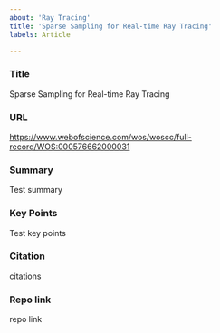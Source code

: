 ```yaml
---
about: 'Ray Tracing'
title: 'Sparse Sampling for Real-time Ray Tracing'
labels: Article

---
```


### Title
Sparse Sampling for Real-time Ray Tracing

### URL
https://www.webofscience.com/wos/woscc/full-record/WOS:000576662000031
### Summary 
Test summary
### Key Points 
Test key points
### Citation
citations
### Repo link
repo link
